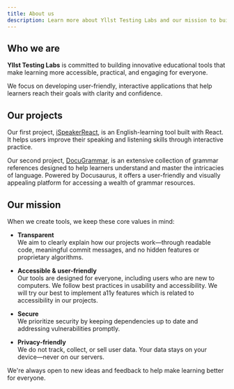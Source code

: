 ```yaml
---
title: About us
description: Learn more about Yllst Testing Labs and our mission to build accessible educational tools.
---
```


## Who we are

**Yllst Testing Labs** is committed to building innovative educational tools that make learning more accessible, practical, and engaging for everyone.

We focus on developing user-friendly, interactive applications that help learners reach their goals with clarity and confidence.

## Our projects

Our first project, [iSpeakerReact](/projects/ispeakerreact), is an English-learning tool built with React. It helps users improve their speaking and listening skills through interactive practice.

Our second project, [DocuGrammar](/projects/docugrammar), is an extensive collection of grammar references designed to help learners understand and master the intricacies of language. Powered by Docusaurus, it offers a user-friendly and visually appealing platform for accessing a wealth of grammar resources.

## Our mission

When we create tools, we keep these core values in mind:

- **Transparent**  
  We aim to clearly explain how our projects work—through readable code, meaningful commit messages, and no hidden features or proprietary algorithms.

- **Accessible & user-friendly**  
  Our tools are designed for everyone, including users who are new to computers. We follow best practices in usability and accessibility. We will try our best to implement a11y features which is related to accessibility in our projects.

- **Secure**  
  We prioritize security by keeping dependencies up to date and addressing vulnerabilities promptly.

- **Privacy-friendly**  
  We do not track, collect, or sell user data. Your data stays on your device—never on our servers.

We're always open to new ideas and feedback to help make learning better for everyone.
